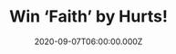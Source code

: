 ---
campaign-uuid: "c-4c6c8396-edc6-402d-8562-aedf30af41ba"
type: "Competition"
category: "Music"
date: "2020-09-07T06:00:00.000Z"
end-date: "2020-10-07T23:59:00.000Z"
disable-form: false
is_promoted: false
has_entry_page: true
title: "Win ‘Faith’ by Hurts!"
competition-description: "<p>Hurts have made their mark globally, winning multiple\
  \ awards and selling millions of records without ever compromising their need to\
  \ innovate. Now, they are back with ‘Faith’; their most complete album in a decade,\
  \ a record of truth, honesty and authenticity.</p>\n<p>Want to hear it first? Click\
  \ below for a chance to win now!</p>\n"
hero-header: "Win ‘Faith’ by Hurts!"
terms-confirmation: "N/A"
banner-img: "https://assets.expresslyapp.com/asset-75e0120c-cffc-4994-956d-8971671f4e30.jpg"
logo-left-href: "aaa.nme.com"
logo-left-image: "https://assets.expresslyapp.com/asset-a22774e1-9a4c-4a97-a54f-e81d32ea206f.jpg"
logo-left-title: "NME AAA"
bg-image-hero: "https://assets.expresslyapp.com/asset-f29144c9-73f5-4bd2-8a28-46a3c7b22153.jpg"
bg-image-first: "https://assets.expresslyapp.com/asset-2c48e674-683b-458e-be62-4944da140cc6.png"
section1-content: "<p>’Faith’ features some of the most visceral, personal songwriting\
  \ of the band’s career. It delivers on the dark introspection of the band’s early\
  \ work: the rawness of Exile (2013) and the fully-formed sincerity of their debut,\
  \ Happiness (2010).</p>\n<p>The result is powerful and tangible. An album born out\
  \ of crisis.‘Faith’ finds Hurts pushing themselves further both personally and musically\
  \ to skew pop music and elevate their craft to new levels.</p>\n<p>Click below and\
  \ it could be yours.</p>\n"
entry-title: "Win ‘Faith’ by Hurts!"
entry-content: "<p>Enter the draw to win ‘Faith’ by Hurts by completing the form below\
  \ before 23:59 on the 7th of October 2020.</p>\n"
has-winner: false
prize-description: "‘Faith’ by Hurts!"
special-conditions: "Multiple entries are allowed up to one every day.\r\n\r\nThis\
  \ competition is also available on: https://club.expressly.io/competitions/faith-hurts-cd"
country-restrictions:
- "GB"
---